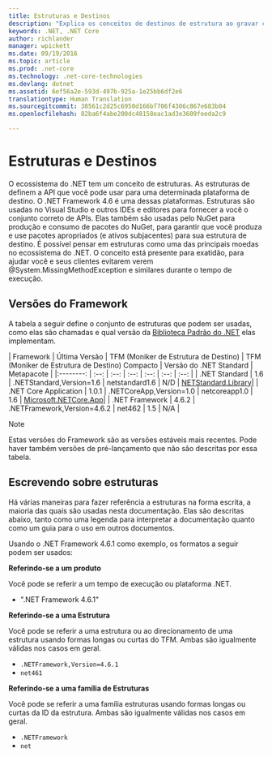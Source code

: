 ```yaml
---
title: Estruturas e Destinos
description: "Explica os conceitos de destinos de estrutura ao gravar códigos .NET."
keywords: .NET, .NET Core
author: richlander
manager: wpickett
ms.date: 09/19/2016
ms.topic: article
ms.prod: .net-core
ms.technology: .net-core-technologies
ms.devlang: dotnet
ms.assetid: 6ef56a2e-593d-497b-925a-1e25bb6df2e6
translationtype: Human Translation
ms.sourcegitcommit: 38561c2d25c6950d166bf706f4306c867e683b04
ms.openlocfilehash: 82ba6f4abe200dc48158eac1ad3e3609feeda2c9

---
```


# <a name="frameworks-and-targets"></a>Estruturas e Destinos

O ecossistema do .NET tem um conceito de estruturas. As estruturas de definem a API que você pode usar para uma determinada plataforma de destino. O .NET Framework 4.6 é uma dessas plataformas. Estruturas são usadas no Visual Studio e outros IDEs e editores para fornecer a você o conjunto correto de APIs. Elas também são usadas pelo NuGet para produção e consumo de pacotes do NuGet, para garantir que você produza e use pacotes apropriados (e ativos subjacentes) para sua estrutura de destino. É possível pensar em estruturas como uma das principais moedas no ecossistema do .NET. O conceito está presente para exatidão, para ajudar você e seus clientes evitarem verem @System.MissingMethodException e similares durante o tempo de execução.

## <a name="framework-versions"></a>Versões do Framework

A tabela a seguir define o conjunto de estruturas que podem ser usadas, como elas são chamadas e qual versão da [Biblioteca Padrão do .NET](library.md) elas implementam.

| Framework | Última Versão | TFM (Moniker de Estrutura de Destino) | TFM (Moniker de Estrutura de Destino) Compacto | Versão do .NET Standard | Metapacote |
|:--------: | :--: | :--: | :--: | :--: | :--: | :--: |
| .NET Standard | 1.6 | .NETStandard,Version=1.6 | netstandard1.6 | N/D | [NETStandard.Library](https://www.nuget.org/packages/NETStandard.Library)|
| .NET Core Application | 1.0.1 | .NETCoreApp,Version=1.0 | netcoreapp1.0 | 1.6 | [Microsoft.NETCore.App](https://www.nuget.org/packages/Microsoft.NETCore.App)|
| .NET Framework | 4.6.2 | .NETFramework,Version=4.6.2 | net462 | 1.5 | N/A |

> [!NOTE]
> Estas versões do Framework são as versões estáveis mais recentes. Pode haver também versões de pré-lançamento que não são descritas por essa tabela.

## <a name="writing-about-frameworks"></a>Escrevendo sobre estruturas

Há várias maneiras para fazer referência a estruturas na forma escrita, a maioria das quais são usadas nesta documentação. Elas são descritas abaixo, tanto como uma legenda para interpretar a documentação quanto como um guia para o uso em outros documentos.

Usando o .NET Framework 4.6.1 como exemplo, os formatos a seguir podem ser usados:

**Referindo-se a um produto**

Você pode se referir a um tempo de execução ou plataforma .NET.

- ".NET Framework 4.6.1"

**Referindo-se a uma Estrutura**

Você pode se referir a uma estrutura ou ao direcionamento de uma estrutura usando formas longas ou curtas do TFM. Ambas são igualmente válidas nos casos em geral.

- `.NETFramework,Version=4.6.1`
- `net461`

**Referindo-se a uma família de Estruturas**

Você pode se referir a uma família estruturas usando formas longas ou curtas da ID da estrutura. Ambas são igualmente válidas nos casos em geral.

- `.NETFramework`
- `net`



<!--HONumber=Nov16_HO3-->


